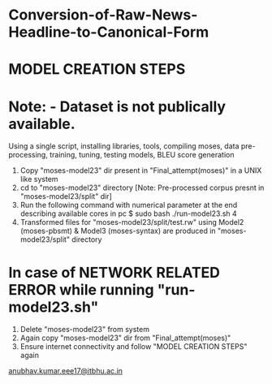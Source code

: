 # Conversion-of-Raw-News-Headline-to-Canonical-Form

# MODEL CREATION STEPS

# Note: - Dataset is not publically available.


Using a single script, installing libraries, tools, compiling moses, data pre-processing, training, tuning, testing models, BLEU score generation
1) Copy "moses-model23" dir present in "Final_attempt(moses)" in a UNIX like system
2) cd to "moses-model23" directory [Note: Pre-processed corpus presnt in "moses-model23/split" dir]
3) Run the following command with numerical parameter at the end describing available cores in pc
   $ sudo bash ./run-model23.sh 4
4) Transformed files for "moses-model23/split/test.rw" using Model2 (moses-pbsmt) & Model3 (moses-syntax) are produced in "moses-model23/split" directory


# In case of NETWORK RELATED ERROR while running "run-model23.sh"
1) Delete "moses-model23" from system
2) Again copy "moses-model23" dir from "Final_attempt(moses)"
3) Ensure internet connectivity and follow "MODEL CREATION STEPS" again


anubhav.kumar.eee17@itbhu.ac.in

